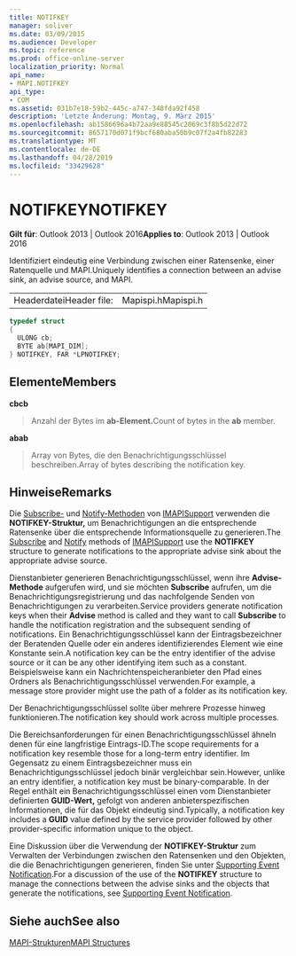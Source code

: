 ```yaml
---
title: NOTIFKEY
manager: soliver
ms.date: 03/09/2015
ms.audience: Developer
ms.topic: reference
ms.prod: office-online-server
localization_priority: Normal
api_name:
- MAPI.NOTIFKEY
api_type:
- COM
ms.assetid: 031b7e18-59b2-445c-a747-348fda92f458
description: 'Letzte Änderung: Montag, 9. März 2015'
ms.openlocfilehash: ab1586696a4b72aa9e88545c2069c3f8b5d22d72
ms.sourcegitcommit: 8657170d071f9bcf680aba50b9c07f2a4fb82283
ms.translationtype: MT
ms.contentlocale: de-DE
ms.lasthandoff: 04/28/2019
ms.locfileid: "33429628"
---
```

# <a name="notifkey"></a><span data-ttu-id="eba44-103">NOTIFKEY</span><span class="sxs-lookup"><span data-stu-id="eba44-103">NOTIFKEY</span></span>

  
  
<span data-ttu-id="eba44-104">**Gilt für**: Outlook 2013 | Outlook 2016</span><span class="sxs-lookup"><span data-stu-id="eba44-104">**Applies to**: Outlook 2013 | Outlook 2016</span></span> 
  
<span data-ttu-id="eba44-105">Identifiziert eindeutig eine Verbindung zwischen einer Ratensenke, einer Ratenquelle und MAPI.</span><span class="sxs-lookup"><span data-stu-id="eba44-105">Uniquely identifies a connection between an advise sink, an advise source, and MAPI.</span></span>
  
|||
|:-----|:-----|
|<span data-ttu-id="eba44-106">Headerdatei</span><span class="sxs-lookup"><span data-stu-id="eba44-106">Header file:</span></span>  <br/> |<span data-ttu-id="eba44-107">Mapispi.h</span><span class="sxs-lookup"><span data-stu-id="eba44-107">Mapispi.h</span></span>  <br/> |
   
```cpp
typedef struct
{
  ULONG cb;
  BYTE ab[MAPI_DIM];
} NOTIFKEY, FAR *LPNOTIFKEY;

```

## <a name="members"></a><span data-ttu-id="eba44-108">Elemente</span><span class="sxs-lookup"><span data-stu-id="eba44-108">Members</span></span>

 <span data-ttu-id="eba44-109">**cb**</span><span class="sxs-lookup"><span data-stu-id="eba44-109">**cb**</span></span>
  
> <span data-ttu-id="eba44-110">Anzahl der Bytes im **ab-Element.**</span><span class="sxs-lookup"><span data-stu-id="eba44-110">Count of bytes in the **ab** member.</span></span> 
    
 <span data-ttu-id="eba44-111">**ab**</span><span class="sxs-lookup"><span data-stu-id="eba44-111">**ab**</span></span>
  
> <span data-ttu-id="eba44-112">Array von Bytes, die den Benachrichtigungsschlüssel beschreiben.</span><span class="sxs-lookup"><span data-stu-id="eba44-112">Array of bytes describing the notification key.</span></span>
    
## <a name="remarks"></a><span data-ttu-id="eba44-113">Hinweise</span><span class="sxs-lookup"><span data-stu-id="eba44-113">Remarks</span></span>

<span data-ttu-id="eba44-114">Die [Subscribe-](imapisupport-subscribe.md) und [Notify-Methoden](imapisupport-notify.md) von [IMAPISupport](imapisupportiunknown.md) verwenden die **NOTIFKEY-Struktur,** um Benachrichtigungen an die entsprechende Ratensenke über die entsprechende Informationsquelle zu generieren.</span><span class="sxs-lookup"><span data-stu-id="eba44-114">The [Subscribe](imapisupport-subscribe.md) and [Notify](imapisupport-notify.md) methods of [IMAPISupport](imapisupportiunknown.md) use the **NOTIFKEY** structure to generate notifications to the appropriate advise sink about the appropriate advise source.</span></span> 
  
<span data-ttu-id="eba44-115">Dienstanbieter generieren Benachrichtigungsschlüssel, wenn ihre **Advise-Methode** aufgerufen wird, und sie möchten **Subscribe** aufrufen, um die Benachrichtigungsregistrierung und das nachfolgende Senden von Benachrichtigungen zu verarbeiten.</span><span class="sxs-lookup"><span data-stu-id="eba44-115">Service providers generate notification keys when their **Advise** method is called and they want to call **Subscribe** to handle the notification registration and the subsequent sending of notifications.</span></span> <span data-ttu-id="eba44-116">Ein Benachrichtigungsschlüssel kann der Eintragsbezeichner der Beratenden Quelle oder ein anderes identifizierendes Element wie eine Konstante sein.</span><span class="sxs-lookup"><span data-stu-id="eba44-116">A notification key can be the entry identifier of the advise source or it can be any other identifying item such as a constant.</span></span> <span data-ttu-id="eba44-117">Beispielsweise kann ein Nachrichtenspeicheranbieter den Pfad eines Ordners als Benachrichtigungsschlüssel verwenden.</span><span class="sxs-lookup"><span data-stu-id="eba44-117">For example, a message store provider might use the path of a folder as its notification key.</span></span> 
  
<span data-ttu-id="eba44-118">Der Benachrichtigungsschlüssel sollte über mehrere Prozesse hinweg funktionieren.</span><span class="sxs-lookup"><span data-stu-id="eba44-118">The notification key should work across multiple processes.</span></span> 
  
<span data-ttu-id="eba44-119">Die Bereichsanforderungen für einen Benachrichtigungsschlüssel ähneln denen für eine langfristige Eintrags-ID.</span><span class="sxs-lookup"><span data-stu-id="eba44-119">The scope requirements for a notification key resemble those for a long-term entry identifier.</span></span> <span data-ttu-id="eba44-120">Im Gegensatz zu einem Eintragsbezeichner muss ein Benachrichtigungsschlüssel jedoch binär vergleichbar sein.</span><span class="sxs-lookup"><span data-stu-id="eba44-120">However, unlike an entry identifier, a notification key must be binary-comparable.</span></span> <span data-ttu-id="eba44-121">In der Regel enthält ein Benachrichtigungsschlüssel einen vom Dienstanbieter definierten **GUID-Wert,** gefolgt von anderen anbieterspezifischen Informationen, die für das Objekt eindeutig sind.</span><span class="sxs-lookup"><span data-stu-id="eba44-121">Typically, a notification key includes a **GUID** value defined by the service provider followed by other provider-specific information unique to the object.</span></span> 
  
<span data-ttu-id="eba44-122">Eine Diskussion über die Verwendung der **NOTIFKEY-Struktur** zum Verwalten der Verbindungen zwischen den Ratensenken und den Objekten, die die Benachrichtigungen generieren, finden Sie unter [Supporting Event Notification](supporting-event-notification.md).</span><span class="sxs-lookup"><span data-stu-id="eba44-122">For a discussion of the use of the **NOTIFKEY** structure to manage the connections between the advise sinks and the objects that generate the notifications, see [Supporting Event Notification](supporting-event-notification.md).</span></span> 
  
## <a name="see-also"></a><span data-ttu-id="eba44-123">Siehe auch</span><span class="sxs-lookup"><span data-stu-id="eba44-123">See also</span></span>



[<span data-ttu-id="eba44-124">MAPI-Strukturen</span><span class="sxs-lookup"><span data-stu-id="eba44-124">MAPI Structures</span></span>](mapi-structures.md)

